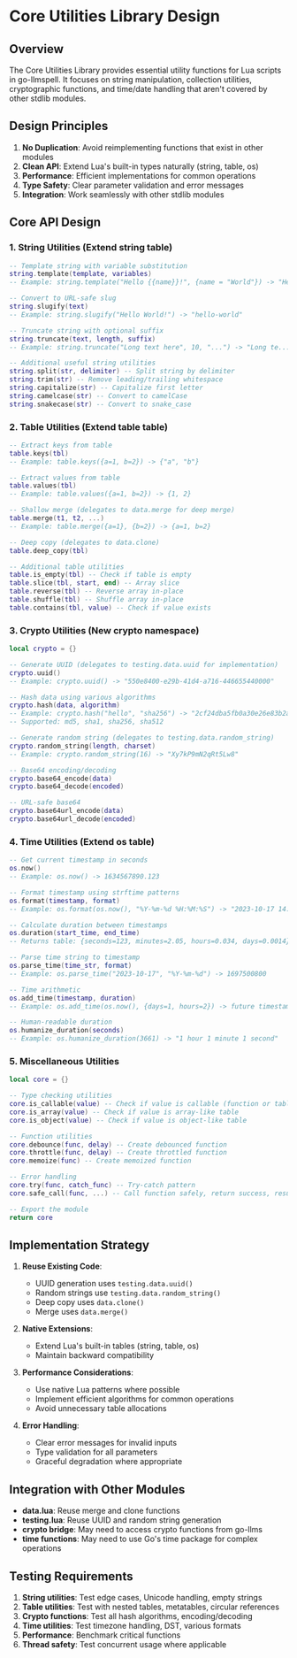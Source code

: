 # Core Utilities Library Design

## Overview
The Core Utilities Library provides essential utility functions for Lua scripts in go-llmspell. It focuses on string manipulation, collection utilities, cryptographic functions, and time/date handling that aren't covered by other stdlib modules.

## Design Principles
1. **No Duplication**: Avoid reimplementing functions that exist in other modules
2. **Clean API**: Extend Lua's built-in types naturally (string, table, os)
3. **Performance**: Efficient implementations for common operations
4. **Type Safety**: Clear parameter validation and error messages
5. **Integration**: Work seamlessly with other stdlib modules

## Core API Design

### 1. String Utilities (Extend string table)
```lua
-- Template string with variable substitution
string.template(template, variables)
-- Example: string.template("Hello {{name}}!", {name = "World"}) -> "Hello World!"

-- Convert to URL-safe slug
string.slugify(text)
-- Example: string.slugify("Hello World!") -> "hello-world"

-- Truncate string with optional suffix
string.truncate(text, length, suffix)
-- Example: string.truncate("Long text here", 10, "...") -> "Long te..."

-- Additional useful string utilities
string.split(str, delimiter) -- Split string by delimiter
string.trim(str) -- Remove leading/trailing whitespace
string.capitalize(str) -- Capitalize first letter
string.camelcase(str) -- Convert to camelCase
string.snakecase(str) -- Convert to snake_case
```

### 2. Table Utilities (Extend table table)
```lua
-- Extract keys from table
table.keys(tbl)
-- Example: table.keys({a=1, b=2}) -> {"a", "b"}

-- Extract values from table
table.values(tbl)
-- Example: table.values({a=1, b=2}) -> {1, 2}

-- Shallow merge (delegates to data.merge for deep merge)
table.merge(t1, t2, ...)
-- Example: table.merge({a=1}, {b=2}) -> {a=1, b=2}

-- Deep copy (delegates to data.clone)
table.deep_copy(tbl)

-- Additional table utilities
table.is_empty(tbl) -- Check if table is empty
table.slice(tbl, start, end) -- Array slice
table.reverse(tbl) -- Reverse array in-place
table.shuffle(tbl) -- Shuffle array in-place
table.contains(tbl, value) -- Check if value exists
```

### 3. Crypto Utilities (New crypto namespace)
```lua
local crypto = {}

-- Generate UUID (delegates to testing.data.uuid for implementation)
crypto.uuid()
-- Example: crypto.uuid() -> "550e8400-e29b-41d4-a716-446655440000"

-- Hash data using various algorithms
crypto.hash(data, algorithm)
-- Example: crypto.hash("hello", "sha256") -> "2cf24dba5fb0a30e26e83b2ac5b9e29e..."
-- Supported: md5, sha1, sha256, sha512

-- Generate random string (delegates to testing.data.random_string)
crypto.random_string(length, charset)
-- Example: crypto.random_string(16) -> "Xy7kP9mN2qRt5Lw8"

-- Base64 encoding/decoding
crypto.base64_encode(data)
crypto.base64_decode(encoded)

-- URL-safe base64
crypto.base64url_encode(data)
crypto.base64url_decode(encoded)
```

### 4. Time Utilities (Extend os table)
```lua
-- Get current timestamp in seconds
os.now()
-- Example: os.now() -> 1634567890.123

-- Format timestamp using strftime patterns
os.format(timestamp, format)
-- Example: os.format(os.now(), "%Y-%m-%d %H:%M:%S") -> "2023-10-17 14:30:45"

-- Calculate duration between timestamps
os.duration(start_time, end_time)
-- Returns table: {seconds=123, minutes=2.05, hours=0.034, days=0.0014}

-- Parse time string to timestamp
os.parse_time(time_str, format)
-- Example: os.parse_time("2023-10-17", "%Y-%m-%d") -> 1697500800

-- Time arithmetic
os.add_time(timestamp, duration)
-- Example: os.add_time(os.now(), {days=1, hours=2}) -> future timestamp

-- Human-readable duration
os.humanize_duration(seconds)
-- Example: os.humanize_duration(3661) -> "1 hour 1 minute 1 second"
```

### 5. Miscellaneous Utilities
```lua
local core = {}

-- Type checking utilities
core.is_callable(value) -- Check if value is callable (function or table with __call)
core.is_array(value) -- Check if value is array-like table
core.is_object(value) -- Check if value is object-like table

-- Function utilities
core.debounce(func, delay) -- Create debounced function
core.throttle(func, delay) -- Create throttled function
core.memoize(func) -- Create memoized function

-- Error handling
core.try(func, catch_func) -- Try-catch pattern
core.safe_call(func, ...) -- Call function safely, return success, result

-- Export the module
return core
```

## Implementation Strategy

1. **Reuse Existing Code**: 
   - UUID generation uses `testing.data.uuid()`
   - Random strings use `testing.data.random_string()`
   - Deep copy uses `data.clone()`
   - Merge uses `data.merge()`

2. **Native Extensions**:
   - Extend Lua's built-in tables (string, table, os)
   - Maintain backward compatibility

3. **Performance Considerations**:
   - Use native Lua patterns where possible
   - Implement efficient algorithms for common operations
   - Avoid unnecessary table allocations

4. **Error Handling**:
   - Clear error messages for invalid inputs
   - Type validation for all parameters
   - Graceful degradation where appropriate

## Integration with Other Modules

- **data.lua**: Reuse merge and clone functions
- **testing.lua**: Reuse UUID and random string generation
- **crypto bridge**: May need to access crypto functions from go-llms
- **time functions**: May need to use Go's time package for complex operations

## Testing Requirements

1. **String utilities**: Test edge cases, Unicode handling, empty strings
2. **Table utilities**: Test with nested tables, metatables, circular references
3. **Crypto functions**: Test all hash algorithms, encoding/decoding
4. **Time utilities**: Test timezone handling, DST, various formats
5. **Performance**: Benchmark critical functions
6. **Thread safety**: Test concurrent usage where applicable